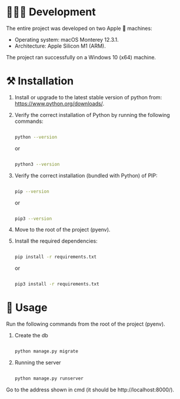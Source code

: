 # 👨🏻‍💻 Development
<!-- L'intero progetto è stato sviluppato su due macchine Apple:

- Sistema Operativo:  macOS Monterey 12.3.1.
- Architettura: Apple Silicon M1 (ARM).

Il progetto è stato eseguito correttamente anche su una macchina Windows 10 (x64). -->

The entire project was developed on two Apple 🍏 machines:

- Operating system: macOS Monterey 12.3.1.
- Architecture: Apple Silicon M1 (ARM).

The project ran successfully on a Windows 10 (x64) machine.


# ⚒ Installation
<!-- 
1. Installare o aggiornare all'ultima versione stabile di python dal sito: https://www.python.org/downloads/.

2. Verificare la corretta installazione di Python eseguendo i seguenti comandi: -->

1. Install or upgrade to the latest stable version of python from: https://www.python.org/downloads/.

2. Verify the correct installation of Python by running the following commands:

    ```bash

    python --version

    ```

    or

    ```bash

    python3 --version

    ```

<!-- 3. Verificare la corrette installazione (in bundle con Python) di Pip: -->

3. Verify the correct installation (bundled with Python) of PIP:

    ```bash

    pip --version

    ```

    or

    ```bash

    pip3 --version

    ```

<!-- 4. Spostarsi nella root del progetto (pyenv).

5. Installare le dipendenze richieste: -->

4. Move to the root of the project (pyenv).

5. Install the required dependencies:

    ```bash

    pip install -r requirements.txt

    ```

    or

    ```bash

    pip3 install -r requirements.txt
    ```

# 🔮 Usage

Run the following commands from the root of the project (pyenv).

1. Create the db

    ```bash

    python manage.py migrate

    ```

2. Running the server

    ```bash

    python manage.py runserver

    ```

Go to the address shown in cmd (it should be http://localhost:8000/).
